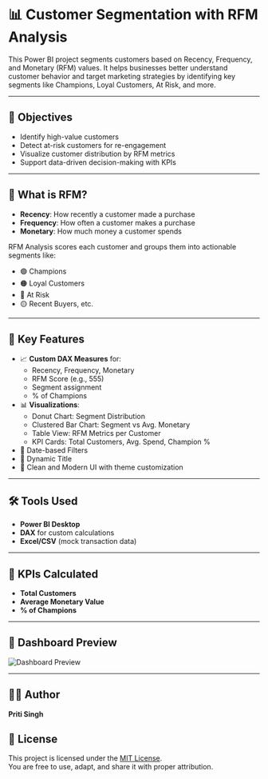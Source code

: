 # 📊 Customer Segmentation with RFM Analysis

This Power BI project segments customers based on Recency, Frequency, and Monetary (RFM) values. It helps businesses better understand customer behavior and target marketing strategies by identifying key segments like Champions, Loyal Customers, At Risk, and more.

---

## 🎯 Objectives

- Identify high-value customers
- Detect at-risk customers for re-engagement
- Visualize customer distribution by RFM metrics
- Support data-driven decision-making with KPIs

---

## 🧠 What is RFM?

- **Recency**: How recently a customer made a purchase
- **Frequency**: How often a customer makes a purchase
- **Monetary**: How much money a customer spends

RFM Analysis scores each customer and groups them into actionable segments like:
- 🟢 Champions
- 🟠 Loyal Customers
- 🔴 At Risk
- 🟡 Recent Buyers, etc.

---

## 🔧 Key Features

- 📈 **Custom DAX Measures** for:
  - Recency, Frequency, Monetary
  - RFM Score (e.g., 555)
  - Segment assignment
  - % of Champions
- 📊 **Visualizations**:
  - Donut Chart: Segment Distribution
  - Clustered Bar Chart: Segment vs Avg. Monetary
  - Table View: RFM Metrics per Customer
  - KPI Cards: Total Customers, Avg. Spend, Champion %
- 📅 Date-based Filters
- 🎯 Dynamic Title 
- 📎 Clean and Modern UI with theme customization

---


## 🛠 Tools Used

- **Power BI Desktop**
- **DAX** for custom calculations
- **Excel/CSV** (mock transaction data)

---

## 🧪 KPIs Calculated

- **Total Customers**
- **Average Monetary Value**
- **% of Champions**

---

## 📸 Dashboard Preview

![Dashboard Preview](Customer_segmentation.png)

---

## 👩‍💻 Author

**Priti Singh**

## 📜 License

This project is licensed under the [MIT License](LICENSE).  
You are free to use, adapt, and share it with proper attribution.

